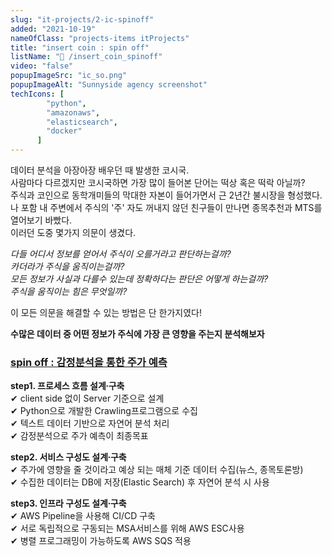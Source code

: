 ```yaml
---
slug: "it-projects/2-ic-spinoff"
added: "2021-10-19"
nameOfClass: "projects-items itProjects"
title: "insert coin : spin off"
listName: "📱 /insert_coin_spinoff"
video: "false"
popupImageSrc: "ic_so.png"
popupImageAlt: "Sunnyside agency screenshot"
techIcons: [
        "python",
        "amazonaws",
        "elasticsearch",
        "docker"
      ]
---
```

데이터 분석을 아장아장 배우던 때 발생한 코시국.  
사람마다 다르겠지만 코시국하면 가장 많이 들어본 단어는 떡상 혹은 떡락 아닐까?  
주식과 코인으로 동학개미들의 막대한 자본이 들어가면서 근 2년간 불시장을 형성했다.  
나 포함 내 주변에서 주식의 '주' 자도 꺼내지 않던 친구들이 만나면 종목추천과 MTS를 열어보기 바빴다.  
이러던 도중 몇가지 의문이 생겼다.  
  
_다들 어디서 정보를 얻어서 주식이 오를거라고 판단하는걸까?_   
_카더라가 주식을 움직이는걸까?_   
_모든 정보가 사실과 다를수 있는데 정확하다는 판단은 어떻게 하는걸까?_    
_주식을 움직이는 힘은 무엇일까?_    
  
이 모든 의문을 해결할 수 있는 방법은 단 한가지였다!  
  
__수많은 데이터 중 어떤 정보가 주식에 가장 큰 영향을 주는지 분석해보자__

### [spin off : 감정분석을 통한 주가 예측](https://github.com/boysbeanxious/insertcoin   "클릭하여 상세 문서를 다운받을 수 있습니다.")  
__step1. 프로세스 흐름 설계∙구축__  
✔︎ client side 없이 Server 기준으로 설계  
✔︎ Python으로 개발한 Crawling프로그램으로 수집   
✔︎ 텍스트 데이터 기반으로 자연어 분석 처리  
✔︎ 감정분석으로 주가 예측이 최종목표  
  
__step2. 서비스 구성도 설계∙구축__  
✔︎ 주가에 영향을 줄 것이라고 예상 되는 매체 기준 데이터 수집(뉴스, 종목토론방)  
✔︎ 수집한 데이터는 DB에 저장(Elastic Search) 후 자연어 분석 시 사용  
  
__step3. 인프라 구성도 설계∙구축__  
✔︎ AWS Pipeline을 사용해 CI/CD 구축   
✔︎ 서로 독립적으로 구동되는 MSA서비스를 위해 AWS ESC사용   
✔︎ 병렬 프로그래밍이 가능하도록 AWS SQS 적용   
    
